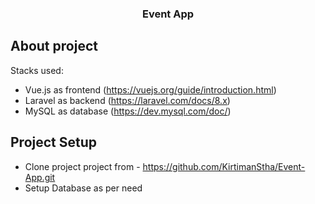 <h3 align="center">Event App</h3>


## About project

Stacks used:

- Vue.js as frontend (https://vuejs.org/guide/introduction.html)
- Laravel as backend (https://laravel.com/docs/8.x)
- MySQL as database (https://dev.mysql.com/doc/)

## Project Setup

- Clone project project from - https://github.com/KirtimanStha/Event-App.git
- Setup Database as per need
